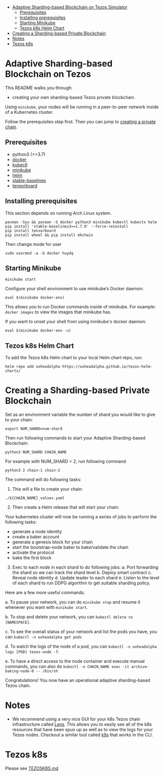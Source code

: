 - [Adaptive Sharding-based Blockchain on Tezos Simulator](#asb)
  - [Prerequisites](#prerequisites)
  - [Installing prerequisites](#installing-prerequisites)
  - [Starting Minikube](#starting-minikube)
  - [Tezos k8s Helm Chart](#tezos-k8s-helm-chart)
- [Creating a Sharding-based Private Blockchain](#creating-a-private-blockchain)
- [Notes](#notes)
- [Tezos k8s](#tezos-k8s)

# Adaptive Sharding-based Blockchain on Tezos

This README walks you through:

- creating your own sharding-based Tezos private blockchain.

Using `minikube`, your nodes will be running in a peer-to-peer network inside of a Kubernetes cluster.

Follow the prerequisites step first. Then you can jump to [creating a private chain](#creating-a-private-blockchain).


## Prerequisites

- python3 (>=3.7)
- [docker](https://docs.docker.com/get-docker/)
- [kubectl](https://kubernetes.io/docs/reference/kubectl/kubectl/)
- [minikube](https://minikube.sigs.k8s.io/docs/)
- [helm](https://helm.sh/)
- [stable-baselines](https://stable-baselines.readthedocs.io/en/master/guide/install.html)
- [tensorboard](https://www.tensorflow.org/tensorboard/get_started?hl=vi)

## Installing prerequisites

This section depends on running Arch Linux system.

```shell
pacman -Syu && pacman -S docker python3 minikube kubectl kubectx helm
pip install 'stable-baselines3==1.7.0' --force-reinstall
pip install tensorboard
pip install wheel && pip install mkchain
```

Then change mode for user
```shell
sudo usermod -a -G docker huydq
```

## Starting Minikube

```shell
minikube start
```

Configure your shell environment to use minikube’s Docker daemon:

```shell
eval $(minikube docker-env)
```

This allows you to run Docker commands inside of minikube. For example: `docker images` to view the images that minikube has.

If you want to unset your shell from using minikube's docker daemon:

```shell
eval $(minikube docker-env -u)
```

## Tezos k8s Helm Chart

To add the Tezos k8s Helm chart to your local Helm chart repo, run:

```shell
helm repo add oxheadalpha https://oxheadalpha.github.io/tezos-helm-charts/
```

# Creating a Sharding-based Private Blockchain

Set as an environment variable the number of shard you would like to give to your chain:

```shell
export NUM_SHARD=num-shard
```

Then run following commands to start your Adaptive Sharding-based Blockchain:

```shell
python3 NUM_SHARD CHAIN_NAME
```

For example with NUM_SHARD = 2, run following command
```shell
python3 2 chain-1 chain-2
```

The command will do following tasks:

1. This will a file to create your chain:

`./${CHAIN_NAME}_values.yaml`

2. Then create a Helm release that will start your chain:

Your kubernetes cluster will now be running a series of jobs to
perform the following tasks:

- generate a node identity
- create a baker account
- generate a genesis block for your chain
- start the bootstrap-node baker to bake/validate the chain
- activate the protocol
- bake the first block

3. Exec to each node in each shard to do following jobs:
a. Port forwarding the shard so we can track the shard level
b. Deploy smart contract
c. Reveal node identity
d. Update leader to each shard
e. Listen to the level of each shard to run DDPG algorithm to get suitable sharding policy.

Here are a few more useful commands.
    
a. To pause your network, you can do `minikube stop` and resume it whenever you want with `minikube start`.

b. To stop and delete your network, you can `kubectl delete ns [NAMESPACE]`.

c. To see the overall status of your network and list the pods you have, you can `kubectl -n oxheadalpha get pods`

d. To watch the logs of the node of a pod, you can `kubectl -n oxheadalpha logs [POD] tezos-node -f`.

e. To have a direct access to the node container and execute manual commands, you can also do `kubectl -n CHAIN_NAME exec -it archive-baking-node-0 -- /bin/sh`

Congratulations! You now have an operational adaptive sharding-based Tezos 
chain.

# Notes

- We recommend using a very nice GUI for your k8s Tezos chain infrastructure called [Lens](https://k8slens.dev/). This allows you to easily see all of the k8s resources that have been spun up as well as to view the logs for your Tezos nodes. Checkout a similar tool called [k9s](https://k9scli.io/) that works in the CLI.

# Tezos k8s

Please see  [TEZOSK8S.md](./TEZOSK8S.md)
